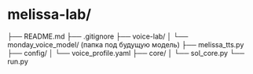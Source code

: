 # melissa-lab/
├── README.md
├── .gitignore
├── voice-lab/
│   └── monday_voice_model/ (папка под будущую модель)
├── melissa_tts.py
├── config/
│   └── voice_profile.yaml
├── core/
│   └── sol_core.py
└── run.py